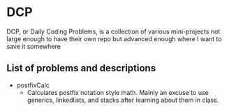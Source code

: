 # DCP

DCP, or Daily Coding Problems, is a collection of various mini-projects not large enough to have their own repo but advanced enough where I want to save it somewhere


## List of problems and descriptions
- postfixCalc
   - Calculates postfix notation style math. Mainly an excuse to use generics, linkedlists, and stacks after learning about them in class.